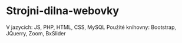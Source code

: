 # Strojni-dilna-webovky
V jazycích: JS, PHP, HTML, CSS, MySQL
Použité knihovny: Bootstrap, JQuerry, Zoom, BxSlider

